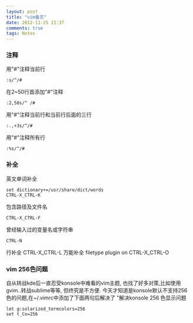 ```yaml
---
layout: post
title: "vim备忘"
date: 2012-11-25 21:37
comments: true
tags: Notes
---
```


### 注释

用"#"注释当前行

	:s/^/#

在2~50行首添加"#"注释

	:2,50s/^ /#

用"#"注释当前行和当前行后面的三行

	:.,+3s/^/#

用"#"注释所有行

	:%s/^/#

### 补全

英文单词补全

	set dictionary+=/usr/share/dict/words
	CTRL-X_CTRL-K

包含路径及文件名

	CTRL-X_CTRL-F

曾经输入过的变量名或字符串

	CTRL-N

行补全
	CTRL-X_CTRL-L
万能补全
	filetype plugin on
	CTRL-X_CTRL-O

### vim 256色问题

自从转战kde后一直忍受konsole中难看的vim主题, 也找了好多对策,比如使用gvim..转战sublime等等, 但终究是不方便. 今天才知道是konsole默认不支持256色的问题,在~/.vimrc中添加了下面两句后解决了
"解决konsole 256 色显示问题

	let g:solarized_termcolors=256
	set t_Co=256
